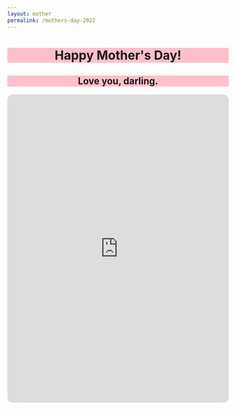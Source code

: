 ```yaml
---
layout: mother
permalink: /mothers-day-2022
---
```


<h1 style="background-color: pink;width: 100%;
    text-align:center;">
Happy Mother's Day! 
</h1>
<h2 style="background-color: pink;width: 100%;
    text-align:center;">
Love you, darling.
</h2>
<iframe style="border-radius:12px" src="https://open.spotify.com/embed/playlist/0CsT5dfHfzF5TrZYi0bFFM?utm_source=generator&theme=0" width="100%" height="700px" frameBorder="0" allowfullscreen="" allow="autoplay; clipboard-write; encrypted-media; fullscreen; picture-in-picture"></iframe>
